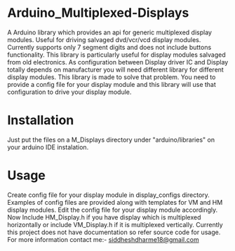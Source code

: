 # Arduino_Multiplexed-Displays
A Arduino library which provides an api for generic multiplexed display modules. Useful for driving salvaged dvd/vcr/vcd display modules. Currently supports only 7 segment digits and does not include buttons functionality.
This library is particularly useful for display modules salvaged from old electronics. As configuration between Display driver IC and Display totally depends on manufacturer you will need different library for different
display modules. This library is made to solve that problem. You need to provide a config file for your display module and this library will use that configuration to drive your display module.

# Installation
Just put the files on a M_Displays directory under "arduino/libraries" on your arduino IDE instalation.

# Usage 
Create config file for your display module in display_configs directory. Examples of config files are provided along with templates for VM and HM display modules. Edit the config file for your display module accordingly.
Now Include HM_Display.h if you have display which is multiplexed horizontally or include VM_Display.h if it is multiplexed vertically.
Currently this project does not have documentation so refer source code for usage. 
For more information contact me:- 
siddheshdharme18@gmail.com
